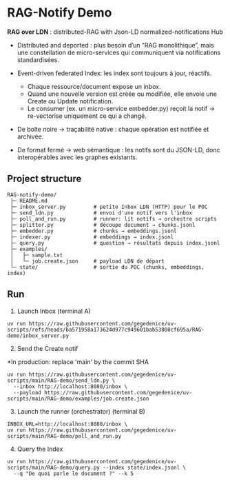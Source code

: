 # RAG-Notify Demo

**RAG over LDN** : distributed-RAG with Json-LD normalized-notifications Hub

- Distributed and deported : plus besoin d’un “RAG monolithique”, mais une constellation de micro-services qui communiquent via notifications standardisées.

- Event-driven federated Index: les index sont toujours à jour, réactifs.
  - Chaque ressource/document expose un inbox.
  - Quand une nouvelle version est créée ou modifiée, elle envoie une Create ou Update notification.
  - Le consumer (ex. un micro-service embedder.py) reçoit la notif → re-vectorise uniquement ce qui a changé.

- De boîte noire → traçabilité native : chaque opération est notifiée et archivée.

- De format fermé → web sémantique : les notifs sont du JSON-LD, donc interopérables avec les graphes existants.

## Project structure

```
RAG-notify-demo/
 ├─ README.md
 ├─ inbox_server.py         # petite Inbox LDN (HTTP) pour le POC
 ├─ send_ldn.py             # envoi d'une notif vers l'inbox
 ├─ poll_and_run.py         # runner: lit notifs → orchestre scripts
 ├─ splitter.py             # découpe document → chunks.jsonl
 ├─ embedder.py             # chunks → embeddings.jsonl
 ├─ indexer.py              # embeddings → index.jsonl
 ├─ query.py                # question → résultats depuis index.jsonl
 ├─ examples/
 │   ├─ sample.txt
 │   └─ job.create.json     # payload LDN de départ
 └─ state/                  # sortie du POC (chunks, embeddings, index)
```

## Run

1. Launch Inbox (terminal A)
```
uv run https://raw.githubusercontent.com/gegedenice/uv-scripts/refs/heads/ba571958a173624d977c949601bab53800cf695a/RAG-demo/inbox_server.py
```

2. Send the Create notif

*In production: replace 'main' by the commit SHA

```
uv run https://raw.githubusercontent.com/gegedenice/uv-scripts/main/RAG-demo/send_ldn.py \
  --inbox http://localhost:8080/inbox \
  --payload https://raw.githubusercontent.com/gegedenice/uv-scripts/main/RAG-demo/examples/job.create.json
```

3. Launch the runner (orchestrator) (terminal B)

```
INBOX_URL=http://localhost:8080/inbox \
uv run https://raw.githubusercontent.com/gegedenice/uv-scripts/main/RAG-demo/poll_and_run.py
```

4. Query the Index

```
uv run https://raw.githubusercontent.com/gegedenice/uv-scripts/main/RAG-demo/query.py --index state/index.jsonl \
  --q "De quoi parle le document ?" --k 5
```